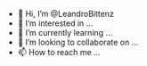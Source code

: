 - 👋 Hi, I’m @LeandroBittenz
- 👀 I’m interested in ...
- 🌱 I’m currently learning ...
- 💞️ I’m looking to collaborate on ...
- 📫 How to reach me ...

<!---
LeandroBittenz/LeandroBittenz is a ✨ special ✨ repository because its `README.md` (this file) appears on your GitHub profile.
You can click the Preview link to take a look at your changes.
--->
